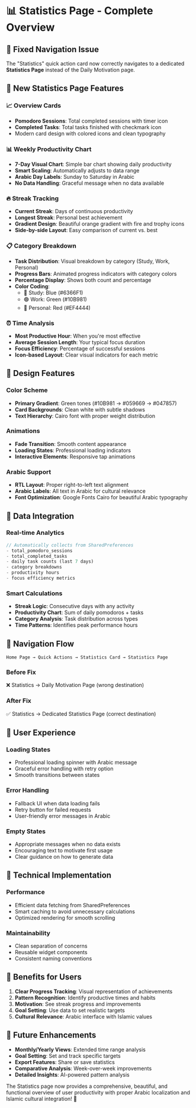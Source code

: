 # 📊 Statistics Page - Complete Overview

## 🎯 **Fixed Navigation Issue**

The "Statistics" quick action card now correctly navigates to a dedicated **Statistics Page** instead of the Daily Motivation page.

## 🌟 **New Statistics Page Features**

### **📈 Overview Cards**

- **Pomodoro Sessions**: Total completed sessions with timer icon
- **Completed Tasks**: Total tasks finished with checkmark icon
- Modern card design with colored icons and clean typography

### **📊 Weekly Productivity Chart**

- **7-Day Visual Chart**: Simple bar chart showing daily productivity
- **Smart Scaling**: Automatically adjusts to data range
- **Arabic Day Labels**: Sunday to Saturday in Arabic
- **No Data Handling**: Graceful message when no data available

### **🔥 Streak Tracking**

- **Current Streak**: Days of continuous productivity
- **Longest Streak**: Personal best achievement
- **Gradient Design**: Beautiful orange gradient with fire and trophy icons
- **Side-by-side Layout**: Easy comparison of current vs. best

### **📋 Category Breakdown**

- **Task Distribution**: Visual breakdown by category (Study, Work, Personal)
- **Progress Bars**: Animated progress indicators with category colors
- **Percentage Display**: Shows both count and percentage
- **Color Coding**:
  - 🔵 Study: Blue (#6366F1)
  - 🟢 Work: Green (#10B981)
  - 🔴 Personal: Red (#EF4444)

### **⏰ Time Analysis**

- **Most Productive Hour**: When you're most effective
- **Average Session Length**: Your typical focus duration
- **Focus Efficiency**: Percentage of successful sessions
- **Icon-based Layout**: Clear visual indicators for each metric

## 🎨 **Design Features**

### **Color Scheme**

- **Primary Gradient**: Green tones (#10B981 → #059669 → #047857)
- **Card Backgrounds**: Clean white with subtle shadows
- **Text Hierarchy**: Cairo font with proper weight distribution

### **Animations**

- **Fade Transition**: Smooth content appearance
- **Loading States**: Professional loading indicators
- **Interactive Elements**: Responsive tap animations

### **Arabic Support**

- **RTL Layout**: Proper right-to-left text alignment
- **Arabic Labels**: All text in Arabic for cultural relevance
- **Font Optimization**: Google Fonts Cairo for beautiful Arabic typography

## 🔄 **Data Integration**

### **Real-time Analytics**

```dart
// Automatically collects from SharedPreferences
- total_pomodoro_sessions
- total_completed_tasks
- daily task counts (last 7 days)
- category breakdowns
- productivity hours
- focus efficiency metrics
```

### **Smart Calculations**

- **Streak Logic**: Consecutive days with any activity
- **Productivity Chart**: Sum of daily pomodoros + tasks
- **Category Analysis**: Task distribution across types
- **Time Patterns**: Identifies peak performance hours

## 🚀 **Navigation Flow**

```
Home Page → Quick Actions → Statistics Card → Statistics Page
```

### **Before Fix**

❌ Statistics → Daily Motivation Page (wrong destination)

### **After Fix**

✅ Statistics → Dedicated Statistics Page (correct destination)

## 📱 **User Experience**

### **Loading States**

- Professional loading spinner with Arabic message
- Graceful error handling with retry option
- Smooth transitions between states

### **Error Handling**

- Fallback UI when data loading fails
- Retry button for failed requests
- User-friendly error messages in Arabic

### **Empty States**

- Appropriate messages when no data exists
- Encouraging text to motivate first usage
- Clear guidance on how to generate data

## 🔧 **Technical Implementation**

### **Performance**

- Efficient data fetching from SharedPreferences
- Smart caching to avoid unnecessary calculations
- Optimized rendering for smooth scrolling

### **Maintainability**

- Clean separation of concerns
- Reusable widget components
- Consistent naming conventions

## 🎉 **Benefits for Users**

1. **Clear Progress Tracking**: Visual representation of achievements
2. **Pattern Recognition**: Identify productive times and habits
3. **Motivation**: See streak progress and improvements
4. **Goal Setting**: Use data to set realistic targets
5. **Cultural Relevance**: Arabic interface with Islamic values

## 🔮 **Future Enhancements**

- **Monthly/Yearly Views**: Extended time range analysis
- **Goal Setting**: Set and track specific targets
- **Export Features**: Share or save statistics
- **Comparative Analysis**: Week-over-week improvements
- **Detailed Insights**: AI-powered pattern analysis

The Statistics page now provides a comprehensive, beautiful, and functional overview of user productivity with proper Arabic localization and Islamic cultural integration! 🌟
